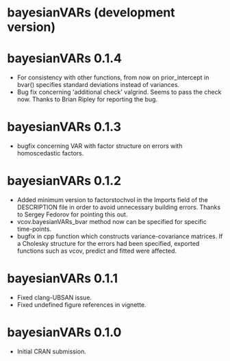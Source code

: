 # bayesianVARs (development version)

# bayesianVARs 0.1.4

* For consistency with other functions, from now on prior_intercept in bvar() specifies standard deviations instead of variances.
* Bug fix concerning 'additional check' valgrind. Seems to pass the check now. Thanks to Brian Ripley for reporting the bug.

# bayesianVARs 0.1.3

* bugfix concerning VAR with factor structure on errors with homoscedastic factors.

# bayesianVARs 0.1.2

* Added minimum version to factorstochvol in the Imports field of the DESCRIPTION file in order to avoid unnecessary building errors. Thanks to Sergey Fedorov for pointing this out.
* vcov.bayesianVARs_bvar method now can be specified for specific time-points.
* bugfix in cpp function which constructs variance-covariance matrices. If a Cholesky structure for the errors had been specified, exported functions such as vcov, predict and fitted were affected.

# bayesianVARs 0.1.1

* Fixed clang-UBSAN issue.
* Fixed undefined figure references in vignette.

# bayesianVARs 0.1.0

* Initial CRAN submission.
